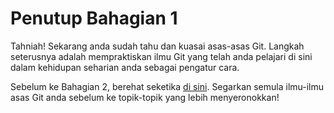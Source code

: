 # Penutup Bahagian 1

Tahniah! Sekarang anda sudah tahu dan kuasai asas-asas Git. Langkah seterusnya adalah mempraktiskan ilmu Git yang telah anda pelajari di sini dalam kehidupan seharian anda sebagai pengatur cara.

Sebelum ke Bahagian 2, berehat seketika [di sini](https://try.github.io/levels/1/challenges/1). Segarkan semula ilmu-ilmu asas Git anda sebelum ke topik-topik yang lebih menyeronokkan!